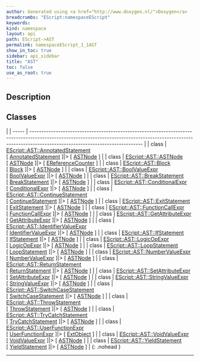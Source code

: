 ```yaml
---
author: Generated using <a href="http://www.doxygen.nl/">Doxygen</a>
breadcrumbs: "EScript:namespaceEScript"
keywords: 
kind: namespace
layout: api
path: EScript->AST
permalink: namespaceEScript_1_1AST
show_in_toc: true
sidebar: api_sidebar
title: "AST"
toc: false
use_as_root: true
---
```


## Description





## Classes

|
| ----- | ----------------------------------------------------------------------------------------------------------------------------------------------------------------------------------------------------------- | 
| class | [EScript::AST::AnnotatedStatement](classEScript_1_1AST_1_1AnnotatedStatement) <br/> [ [AnnotatedStatement](classEScript_1_1AST_1_1AnnotatedStatement) ]|> [ [ASTNode](classEScript_1_1AST_1_1ASTNode) ]     | 
| class | [EScript::AST::ASTNode](classEScript_1_1AST_1_1ASTNode) <br/> [ [ASTNode](classEScript_1_1AST_1_1ASTNode) ]|> [ [EReferenceCounter](classEScript_1_1EReferenceCounter) ]                                    | 
| class | [EScript::AST::Block](classEScript_1_1AST_1_1Block) <br/> [ [Block](classEScript_1_1AST_1_1Block) ]|> [ [ASTNode](classEScript_1_1AST_1_1ASTNode) ]                                                         | 
| class | [EScript::AST::BoolValueExpr](classEScript_1_1AST_1_1BoolValueExpr) <br/> [ [BoolValueExpr](classEScript_1_1AST_1_1BoolValueExpr) ]|> [ [ASTNode](classEScript_1_1AST_1_1ASTNode) ]                         | 
| class | [EScript::AST::BreakStatement](classEScript_1_1AST_1_1BreakStatement) <br/> [ [BreakStatement](classEScript_1_1AST_1_1BreakStatement) ]|> [ [ASTNode](classEScript_1_1AST_1_1ASTNode) ]                     | 
| class | [EScript::AST::ConditionalExpr](classEScript_1_1AST_1_1ConditionalExpr) <br/> [ [ConditionalExpr](classEScript_1_1AST_1_1ConditionalExpr) ]|> [ [ASTNode](classEScript_1_1AST_1_1ASTNode) ]                 | 
| class | [EScript::AST::ContinueStatement](classEScript_1_1AST_1_1ContinueStatement) <br/> [ [ContinueStatement](classEScript_1_1AST_1_1ContinueStatement) ]|> [ [ASTNode](classEScript_1_1AST_1_1ASTNode) ]         | 
| class | [EScript::AST::ExitStatement](classEScript_1_1AST_1_1ExitStatement) <br/> [ [ExitStatement](classEScript_1_1AST_1_1ExitStatement) ]|> [ [ASTNode](classEScript_1_1AST_1_1ASTNode) ]                         | 
| class | [EScript::AST::FunctionCallExpr](classEScript_1_1AST_1_1FunctionCallExpr) <br/> [ [FunctionCallExpr](classEScript_1_1AST_1_1FunctionCallExpr) ]|> [ [ASTNode](classEScript_1_1AST_1_1ASTNode) ]             | 
| class | [EScript::AST::GetAttributeExpr](classEScript_1_1AST_1_1GetAttributeExpr) <br/> [ [GetAttributeExpr](classEScript_1_1AST_1_1GetAttributeExpr) ]|> [ [ASTNode](classEScript_1_1AST_1_1ASTNode) ]             | 
| class | [EScript::AST::IdentifierValueExpr](classEScript_1_1AST_1_1IdentifierValueExpr) <br/> [ [IdentifierValueExpr](classEScript_1_1AST_1_1IdentifierValueExpr) ]|> [ [ASTNode](classEScript_1_1AST_1_1ASTNode) ] | 
| class | [EScript::AST::IfStatement](classEScript_1_1AST_1_1IfStatement) <br/> [ [IfStatement](classEScript_1_1AST_1_1IfStatement) ]|> [ [ASTNode](classEScript_1_1AST_1_1ASTNode) ]                                 | 
| class | [EScript::AST::LogicOpExpr](classEScript_1_1AST_1_1LogicOpExpr) <br/> [ [LogicOpExpr](classEScript_1_1AST_1_1LogicOpExpr) ]|> [ [ASTNode](classEScript_1_1AST_1_1ASTNode) ]                                 | 
| class | [EScript::AST::LoopStatement](classEScript_1_1AST_1_1LoopStatement) <br/> [ [LoopStatement](classEScript_1_1AST_1_1LoopStatement) ]|> [ [ASTNode](classEScript_1_1AST_1_1ASTNode) ]                         | 
| class | [EScript::AST::NumberValueExpr](classEScript_1_1AST_1_1NumberValueExpr) <br/> [ [NumberValueExpr](classEScript_1_1AST_1_1NumberValueExpr) ]|> [ [ASTNode](classEScript_1_1AST_1_1ASTNode) ]                 | 
| class | [EScript::AST::ReturnStatement](classEScript_1_1AST_1_1ReturnStatement) <br/> [ [ReturnStatement](classEScript_1_1AST_1_1ReturnStatement) ]|> [ [ASTNode](classEScript_1_1AST_1_1ASTNode) ]                 | 
| class | [EScript::AST::SetAttributeExpr](classEScript_1_1AST_1_1SetAttributeExpr) <br/> [ [SetAttributeExpr](classEScript_1_1AST_1_1SetAttributeExpr) ]|> [ [ASTNode](classEScript_1_1AST_1_1ASTNode) ]             | 
| class | [EScript::AST::StringValueExpr](classEScript_1_1AST_1_1StringValueExpr) <br/> [ [StringValueExpr](classEScript_1_1AST_1_1StringValueExpr) ]|> [ [ASTNode](classEScript_1_1AST_1_1ASTNode) ]                 | 
| class | [EScript::AST::SwitchCaseStatement](classEScript_1_1AST_1_1SwitchCaseStatement) <br/> [ [SwitchCaseStatement](classEScript_1_1AST_1_1SwitchCaseStatement) ]|> [ [ASTNode](classEScript_1_1AST_1_1ASTNode) ] | 
| class | [EScript::AST::ThrowStatement](classEScript_1_1AST_1_1ThrowStatement) <br/> [ [ThrowStatement](classEScript_1_1AST_1_1ThrowStatement) ]|> [ [ASTNode](classEScript_1_1AST_1_1ASTNode) ]                     | 
| class | [EScript::AST::TryCatchStatement](classEScript_1_1AST_1_1TryCatchStatement) <br/> [ [TryCatchStatement](classEScript_1_1AST_1_1TryCatchStatement) ]|> [ [ASTNode](classEScript_1_1AST_1_1ASTNode) ]         | 
| class | [EScript::AST::UserFunctionExpr](classEScript_1_1AST_1_1UserFunctionExpr) <br/> [ [UserFunctionExpr](classEScript_1_1AST_1_1UserFunctionExpr) ]|> [ [ExtObject](classEScript_1_1ExtObject) ]                | 
| class | [EScript::AST::VoidValueExpr](classEScript_1_1AST_1_1VoidValueExpr) <br/> [ [VoidValueExpr](classEScript_1_1AST_1_1VoidValueExpr) ]|> [ [ASTNode](classEScript_1_1AST_1_1ASTNode) ]                         | 
| class | [EScript::AST::YieldStatement](classEScript_1_1AST_1_1YieldStatement) <br/> [ [YieldStatement](classEScript_1_1AST_1_1YieldStatement) ]|> [ [ASTNode](classEScript_1_1AST_1_1ASTNode) ]                     | 
{: .nohead }

-------------------------------------------------------------------

